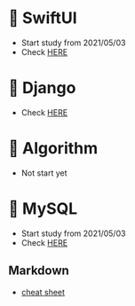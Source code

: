 # 📝 SwiftUI

 - Start study from 2021/05/03
 - Check [HERE](https://github.com/sudoswift/SwiftUI_Practice)

# 📝 Django
 
 - Check [HERE](https://developer.mozilla.org/en-US/docs/Learn/Server-side/Django)

# 📝 Algorithm

 - Not start yet


# 📝 MySQL

 - Start study from 2021/05/03
 - Check [HERE](https://www.notion.so/MySQL-28594deb71cf45b5adf53a0a049a8fd3)


## Markdown

 - [cheat sheet](https://github.com/adam-p/markdown-here/wiki/Markdown-Cheatsheet)
